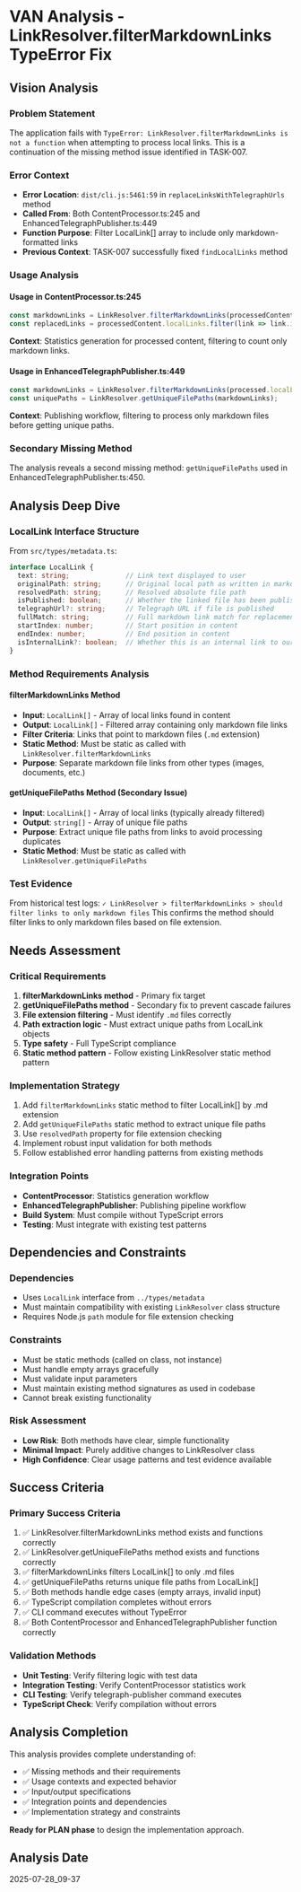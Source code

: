 # VAN Analysis - LinkResolver.filterMarkdownLinks TypeError Fix

## Vision Analysis

### Problem Statement
The application fails with `TypeError: LinkResolver.filterMarkdownLinks is not a function` when attempting to process local links. This is a continuation of the missing method issue identified in TASK-007.

### Error Context
- **Error Location**: `dist/cli.js:5461:59` in `replaceLinksWithTelegraphUrls` method
- **Called From**: Both ContentProcessor.ts:245 and EnhancedTelegraphPublisher.ts:449
- **Function Purpose**: Filter LocalLink[] array to include only markdown-formatted links
- **Previous Context**: TASK-007 successfully fixed `findLocalLinks` method

### Usage Analysis

#### Usage in ContentProcessor.ts:245
```typescript
const markdownLinks = LinkResolver.filterMarkdownLinks(processedContent.localLinks);
const replacedLinks = processedContent.localLinks.filter(link => link.isPublished);
```
**Context**: Statistics generation for processed content, filtering to count only markdown links.

#### Usage in EnhancedTelegraphPublisher.ts:449
```typescript
const markdownLinks = LinkResolver.filterMarkdownLinks(processed.localLinks);
const uniquePaths = LinkResolver.getUniqueFilePaths(markdownLinks);
```
**Context**: Publishing workflow, filtering to process only markdown files before getting unique paths.

### Secondary Missing Method
The analysis reveals a second missing method: `getUniqueFilePaths` used in EnhancedTelegraphPublisher.ts:450.

## Analysis Deep Dive

### LocalLink Interface Structure
From `src/types/metadata.ts`:
```typescript
interface LocalLink {
  text: string;              // Link text displayed to user
  originalPath: string;      // Original local path as written in markdown
  resolvedPath: string;      // Resolved absolute file path
  isPublished: boolean;      // Whether the linked file has been published
  telegraphUrl?: string;     // Telegraph URL if file is published
  fullMatch: string;         // Full markdown link match for replacement
  startIndex: number;        // Start position in content
  endIndex: number;          // End position in content
  isInternalLink?: boolean;  // Whether this is an internal link to our published page
}
```

### Method Requirements Analysis

#### filterMarkdownLinks Method
- **Input**: `LocalLink[]` - Array of local links found in content
- **Output**: `LocalLink[]` - Filtered array containing only markdown file links
- **Filter Criteria**: Links that point to markdown files (`.md` extension)
- **Static Method**: Must be static as called with `LinkResolver.filterMarkdownLinks`
- **Purpose**: Separate markdown file links from other types (images, documents, etc.)

#### getUniqueFilePaths Method (Secondary Issue)
- **Input**: `LocalLink[]` - Array of local links (typically already filtered)
- **Output**: `string[]` - Array of unique file paths
- **Purpose**: Extract unique file paths from links to avoid processing duplicates
- **Static Method**: Must be static as called with `LinkResolver.getUniqueFilePaths`

### Test Evidence
From historical test logs: `✓ LinkResolver > filterMarkdownLinks > should filter links to only markdown files`
This confirms the method should filter links to only markdown files based on file extension.

## Needs Assessment

### Critical Requirements
1. **filterMarkdownLinks method** - Primary fix target
2. **getUniqueFilePaths method** - Secondary fix to prevent cascade failures
3. **File extension filtering** - Must identify `.md` files correctly
4. **Path extraction logic** - Must extract unique paths from LocalLink objects
5. **Type safety** - Full TypeScript compliance
6. **Static method pattern** - Follow existing LinkResolver static method pattern

### Implementation Strategy
1. Add `filterMarkdownLinks` static method to filter LocalLink[] by .md extension
2. Add `getUniqueFilePaths` static method to extract unique file paths
3. Use `resolvedPath` property for file extension checking
4. Implement robust input validation for both methods
5. Follow established error handling patterns from existing methods

### Integration Points
- **ContentProcessor**: Statistics generation workflow
- **EnhancedTelegraphPublisher**: Publishing pipeline workflow
- **Build System**: Must compile without TypeScript errors
- **Testing**: Must integrate with existing test patterns

## Dependencies and Constraints

### Dependencies
- Uses `LocalLink` interface from `../types/metadata`
- Must maintain compatibility with existing `LinkResolver` class structure
- Requires Node.js `path` module for file extension checking

### Constraints
- Must be static methods (called on class, not instance)
- Must handle empty arrays gracefully
- Must validate input parameters
- Must maintain existing method signatures as used in codebase
- Cannot break existing functionality

### Risk Assessment
- **Low Risk**: Both methods have clear, simple functionality
- **Minimal Impact**: Purely additive changes to LinkResolver class
- **High Confidence**: Clear usage patterns and test evidence available

## Success Criteria

### Primary Success Criteria
1. ✅ LinkResolver.filterMarkdownLinks method exists and functions correctly
2. ✅ LinkResolver.getUniqueFilePaths method exists and functions correctly
3. ✅ filterMarkdownLinks filters LocalLink[] to only .md files
4. ✅ getUniqueFilePaths returns unique file paths from LocalLink[]
5. ✅ Both methods handle edge cases (empty arrays, invalid input)
6. ✅ TypeScript compilation completes without errors
7. ✅ CLI command executes without TypeError
8. ✅ Both ContentProcessor and EnhancedTelegraphPublisher function correctly

### Validation Methods
- **Unit Testing**: Verify filtering logic with test data
- **Integration Testing**: Verify ContentProcessor statistics work
- **CLI Testing**: Verify telegraph-publisher command executes
- **TypeScript Check**: Verify compilation without errors

## Analysis Completion

This analysis provides complete understanding of:
- ✅ Missing methods and their requirements
- ✅ Usage contexts and expected behavior
- ✅ Input/output specifications
- ✅ Integration points and dependencies
- ✅ Implementation strategy and constraints

**Ready for PLAN phase** to design the implementation approach.

## Analysis Date
2025-07-28_09-37